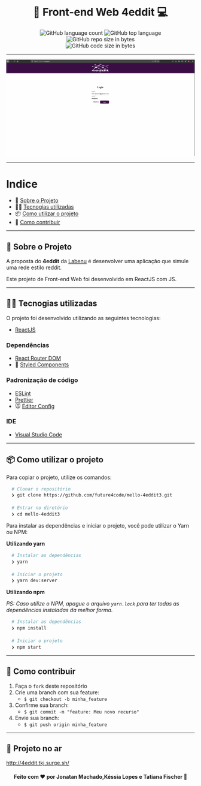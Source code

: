 <h1 align="center">
  🤖 Front-end Web  4eddit 💻
</h1>
<p align="center">
  <img alt="GitHub language count" src="https://img.shields.io/github/languages/count/future4code/mello-4eddit3">

  <img alt="GitHub top language" src="https://img.shields.io/github/languages/top/future4code/mello-4eddit3?logo=javascript">

  <img alt="GitHub repo size in bytes" src="https://img.shields.io/github/repo-size/future4code/mello-4eddit3?color=green">

  <br>

  <img alt="GitHub code size in bytes" src="https://img.shields.io/github/last-commit/future4code/mello-4eddit3">

</p>

---

<p align="center">
  <img alt="Gif da Aplicação" src="./src/assets/todolist.gif" />
</p>

---

# Indice

- :rocket: [Sobre o Projeto](#rocket-sobre-o-projeto)
- 👨‍💻️ [Tecnogias utilizadas](#%EF%B8%8F-tecnogias-utilizadas)
- 📦️ [Como utilizar o projeto](#%EF%B8%8F-como-utilizar-o-projeto)
- 🤔️ [Como contribuir](#%EF%B8%8F-como-contribuir)

---

## :rocket: Sobre o Projeto

A proposta do **4eddit** da [Labenu](https://labenu.com.br/) é desenvolver uma aplicação que simule uma rede estilo reddit.

Este projeto de Front-end Web foi desenvolvido em ReactJS com JS.

---

## 👨‍💻️ Tecnogias utilizadas

O projeto foi desenvolvido utilizando as seguintes tecnologias:

- [ReactJS](https://reactjs.org/)

### Dependências

- [React Router DOM](https://github.com/ReactTraining/react-router#readme)
- :nail_care: [Styled Components](https://styled-components.com/)

### Padronização de código

- [ESLint](https://eslint.org/)
- [Prettier](https://prettier.io/)
- :mouse: [Editor Config](https://editorconfig.org/)

### IDE

- [Visual Studio Code](https://code.visualstudio.com/)

---

## 📦️ Como utilizar o projeto

Para copiar o projeto, utilize os comandos:

```bash
  # Clonar o repositório
  ❯ git clone https://github.com/future4code/mello-4eddit3.git

  # Entrar no diretório
  ❯ cd mello-4eddit3
```

Para instalar as dependências e iniciar o projeto, você pode utilizar o Yarn ou NPM:

**Utilizando yarn**

```bash
  # Instalar as dependências
  ❯ yarn

  # Iniciar o projeto
  ❯ yarn dev:server
```

**Utilizando npm**

_PS: Caso utilize o NPM, apague o arquivo `yarn.lock` para ter todas as dependências instaladas da melhor forma._

```bash
  # Instalar as dependências
  ❯ npm install

  # Iniciar o projeto
  ❯ npm start
```

---

## 🤔️ Como contribuir

1. Faça o `fork` deste repositório
2. Crie uma branch com sua feature:
   - `$ git checkout -b minha_feature`
3. Confirme sua branch:
   - `$ git commit -m "feature: Meu novo recurso"`
4. Envie sua branch:
   - `$ git push origin minha_feature`

---

## 🚀 Projeto no ar
http://4eddit.tkj.surge.sh/

<h4 align="center">
  Feito com ❤️ por Jonatan Machado,Késsia Lopes e Tatiana Fischer 👋️
</h4>
